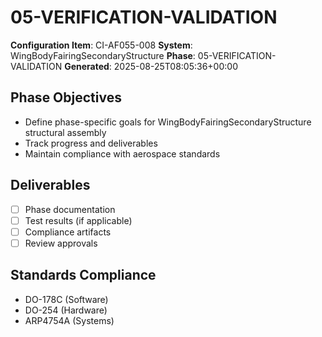 # 05-VERIFICATION-VALIDATION

**Configuration Item**: CI-AF055-008
**System**: WingBodyFairingSecondaryStructure
**Phase**: 05-VERIFICATION-VALIDATION
**Generated**: 2025-08-25T08:05:36+00:00

## Phase Objectives
- Define phase-specific goals for WingBodyFairingSecondaryStructure structural assembly
- Track progress and deliverables
- Maintain compliance with aerospace standards

## Deliverables
- [ ] Phase documentation
- [ ] Test results (if applicable)
- [ ] Compliance artifacts
- [ ] Review approvals

## Standards Compliance
- DO-178C (Software)
- DO-254 (Hardware)
- ARP4754A (Systems)

